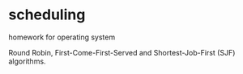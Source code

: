 # scheduling
homework for operating system


Round Robin, First-Come-First-Served and Shortest-Job-First (SJF) algorithms.



